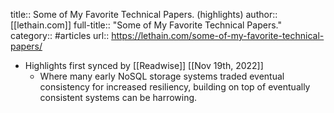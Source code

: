 title:: Some of My Favorite Technical Papers. (highlights)
author:: [[lethain.com]]
full-title:: "Some of My Favorite Technical Papers."
category:: #articles
url:: https://lethain.com/some-of-my-favorite-technical-papers/

- Highlights first synced by [[Readwise]] [[Nov 19th, 2022]]
	- Where many early NoSQL storage systems traded eventual consistency for increased resiliency, building on top of eventually consistent systems can be harrowing.